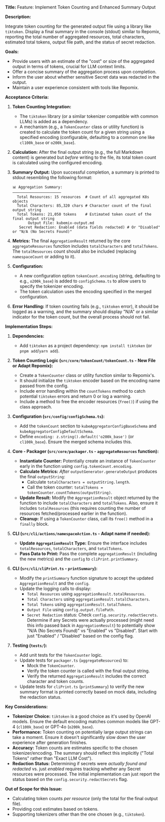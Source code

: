 **Title:** Feature: Implement Token Counting and Enhanced Summary Output

**Description:**

Integrate token counting for the generated output file using a library like `tiktoken`. Display a final summary in the console (stdout) similar to Repomix, reporting the total number of aggregated resources, total characters, estimated total tokens, output file path, and the status of secret redaction.

**Goals:**

*   Provide users with an estimate of the "cost" or size of the aggregated output in terms of tokens, crucial for LLM context limits.
*   Offer a concise summary of the aggregation process upon completion.
*   Inform the user about whether sensitive Secret data was redacted in the output.
*   Maintain a user experience consistent with tools like Repomix.

**Acceptance Criteria:**

1.  **Token Counting Integration:**
    *   The `tiktoken` library (or a similar tokenizer compatible with common LLMs) is added as a dependency.
    *   A mechanism (e.g., a `TokenCounter` class or utility function) is created to calculate the token count for a given string using a specified encoding (configurable, defaulting to a common one like `cl100k_base` or `o200k_base`).
2.  **Calculation:** After the final output string (e.g., the full Markdown content) is generated but *before* writing to the file, its total token count is calculated using the configured encoding.
3.  **Summary Output:** Upon successful completion, a summary is printed to stdout resembling the following format:

    ```
    📊 Aggregation Summary:
    ──────────────────────
      Total Resources: 15 resources  # Count of all aggregated K8s objects
      Total Characters: 85,320 chars # Character count of the final output string
      Total Tokens: 21,050 tokens    # Estimated token count of the final output string
           Output File: kubemix-output.md
       Secret Redaction: Enabled (data fields redacted) # Or "Disabled" or "N/A (No Secrets Found)"
    ```
4.  **Metrics:** The final `AggregationResult` returned by the core `aggregateResources` function includes `totalCharacters` and `totalTokens`. The `totalResources` count should also be included (replacing `namespaceCount` or adding to it).
5.  **Configuration:**
    *   A new configuration option `tokenCount.encoding` (string, defaulting to e.g., `o200k_base`) is added to `configSchema.ts` to allow users to specify the tokenizer encoding.
    *   The token calculation uses the encoding specified in the merged configuration.
6.  **Error Handling:** If token counting fails (e.g., `tiktoken` error), it should be logged as a warning, and the summary should display "N/A" or a similar indicator for the token count, but the overall process should not fail.

**Implementation Steps:**

1.  **Dependencies:**
    *   Add `tiktoken` as a project dependency: `npm install tiktoken` (or `pnpm add`/`yarn add`).

2.  **Token Counting Logic (`src/core/tokenCount/tokenCount.ts` - New File or Adapt Repomix):**
    *   Create a `TokenCounter` class or utility function similar to Repomix's.
    *   It should initialize the `tiktoken` encoder based on the encoding name passed from the config.
    *   Include error handling within the `countTokens` method to catch potential `tiktoken` errors and return 0 or log a warning.
    *   Include a method to free the encoder resources (`free()`) if using the class approach.

3.  **Configuration (`src/config/configSchema.ts`):**
    *   Add the `tokenCount` section to `kubeAggregatorConfigBaseSchema` and `kubeAggregatorConfigDefaultSchema`.
    *   Define `encoding: z.string().default('o200k_base')` (or `cl100k_base`). Ensure the merged schema includes this.

4.  **Core - Packager (`src/core/packager.ts` - `aggregateResources` function):**
    *   **Instantiate Counter:** Potentially create an instance of `TokenCounter` early in the function using `config.tokenCount.encoding`.
    *   **Calculate Metrics:** *After* `outputGenerator.generateOutput` produces the final `outputString`:
        *   Calculate `totalCharacters = outputString.length`.
        *   Call the token counter: `totalTokens = tokenCounter.countTokens(outputString)`.
    *   **Update Result:** Modify the `AggregationResult` object returned by the function to include `totalCharacters` and `totalTokens`. Also, ensure it includes `totalResources` (this requires counting the number of resources fetched/processed earlier in the function).
    *   **Cleanup:** If using a `TokenCounter` class, call its `free()` method in a `finally` block.

5.  **CLI (`src/cli/actions/namespaceAction.ts` - Adapt name if needed):**
    *   **Update `AggregationResult` Type:** Ensure the interface includes `totalResources`, `totalCharacters`, and `totalTokens`.
    *   **Pass Data to Print:** Pass the complete `aggregationResult` (including the new metrics) and the `config` to `cliPrint.printSummary`.

6.  **CLI (`src/cli/cliPrint.ts` - `printSummary`):**
    *   Modify the `printSummary` function signature to accept the updated `AggregationResult` and the `config`.
    *   Update the logging calls to display:
        *   `Total Resources` using `aggregationResult.totalResources`.
        *   `Total Characters` using `aggregationResult.totalCharacters`.
        *   `Total Tokens` using `aggregationResult.totalTokens`.
        *   `Output File` using `config.output.filePath`.
        *   `Secret Redaction` status: Check `config.security.redactSecrets`. Determine if any Secrets were actually processed (might need this info passed back in `AggregationResult`) to potentially show "N/A (No Secrets Found)" vs "Enabled" vs "Disabled". Start with just "Enabled" / "Disabled" based on the config flag.

7.  **Testing (`tests/`):**
    *   Add unit tests for the `TokenCounter` logic.
    *   Update tests for `packager.ts` (`aggregateResources`) to:
        *   Mock the `TokenCounter`.
        *   Verify the token counter is called with the final output string.
        *   Verify the returned `AggregationResult` includes the correct character and token counts.
    *   Update tests for `cliPrint.ts` (`printSummary`) to verify the new summary format is printed correctly based on mock data, including the redaction status.

**Key Considerations:**

*   **Tokenizer Choice:** `tiktoken` is a good choice as it's used by OpenAI models. Ensure the default encoding matches common models like GPT-4 (`cl100k_base`) or GPT-4o (`o200k_base`).
*   **Performance:** Token counting on potentially large output strings can take a moment. Ensure it doesn't significantly slow down the user experience after generation finishes.
*   **Accuracy:** Token counts are estimates specific to the chosen tokenizer/encoding. The summary should reflect this implicitly ("Total Tokens" rather than "Exact LLM Cost").
*   **Redaction Status:** Determining if secrets were *actually found and redacted* vs. just *enabled* requires tracking whether any Secret resources were processed. The initial implementation can just report the status based on the `config.security.redactSecrets` flag.

**Out of Scope for this Issue:**

*   Calculating token counts *per resource* (only the total for the final output file).
*   Providing cost estimates based on tokens.
*   Supporting tokenizers other than the one chosen (e.g., `tiktoken`).
